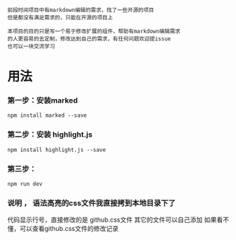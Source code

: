 ```
前段时间项目中有markdown编辑的需求，找了一些开源的项目
但是都没有满足需求的，只能在开源的项目上

本项目的目的只是写一个易于修改扩展的组件，帮助有markdown编辑需求
的人更容易的去定制，修改达到自己的需求，有任何问题欢迎提issue
也可以一块交流学习

```


# 用法

### 第一步：安装marked
```npm install marked --save```
 
### 第二步：安装 highlight.js
```npm install highlight.js --save```

### 第三步：
```npm run dev```


### 说明 ， 语法高亮的css文件我直接拷到本地目录下了
代码显示行号，直接修改的是 github.css文件
其它的文件可以自己添加
如果看不懂，可以查看github.css文件的修改记录





